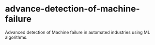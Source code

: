 # advance-detection-of-machine-failure
Advanced detection of Machine failure in automated industries using ML algorithms.
